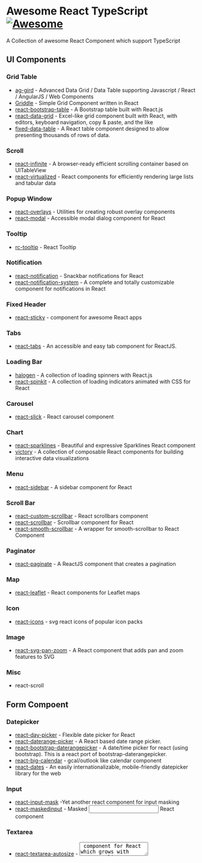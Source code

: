 # Awesome React TypeScript [![Awesome](https://awesome.re/badge.svg)](https://awesome.re)
A Collection of awesome React Component which support TypeScript

## UI Components

### Grid Table
* [ag-gird](https://github.com/ag-grid/ag-grid) - Advanced Data Grid / Data Table supporting Javascript / React / AngularJS / Web Components 
* [Griddle](https://github.com/GriddleGriddle/Griddle) - Simple Grid Component written in React 
* [react-bootstrap-table](https://github.com/AllenFang/react-bootstrap-table) - A Bootstrap table built with React.js 
* [react-data-grid](https://github.com/adazzle/react-data-grid) - Excel-like grid component built with React, with editors, keyboard navigation, copy & paste, and the like
* [fixed-data-table](https://github.com/facebookarchive/fixed-data-table) - A React table component designed to allow presenting thousands of rows of data. 

### Scroll
* [react-infinite](https://github.com/seatgeek/react-infinite) - A browser-ready efficient scrolling container based on UITableView
* [react-virtualized](https://github.com/bvaughn/react-virtualized) -  React components for efficiently rendering large lists and tabular data 

### Popup Window
* [react-overlays](https://github.com/react-bootstrap/react-overlays) - Utilities for creating robust overlay components
* [react-modal](https://github.com/reactjs/react-modal) - Accessible modal dialog component for React

### Tooltip
* [rc-tooltip](https://github.com/react-component/tooltip) - React Tooltip

### Notification
* [react-notification](https://github.com/pburtchaell/react-notification) - Snackbar notifications for React
* [react-notification-system](https://github.com/igorprado/react-notification-system) - A complete and totally customizable component for notifications in React 

### Fixed Header
* [react-sticky](https://github.com/captivationsoftware/react-sticky) - <Sticky /> component for awesome React apps

### Tabs
* [react-tabs](https://github.com/reactjs/react-tabs) - An accessible and easy tab component for ReactJS.

### Loading Bar
* [halogen](https://github.com/yuanyan/halogen) - A collection of loading spinners with React.js 
* [react-spinkit](https://github.com/KyleAMathews/react-spinkit) - A collection of loading indicators animated with CSS for React 

### Carousel
* [react-slick](https://github.com/akiran/react-slick) - React carousel component

### Chart 
* [react-sparklines](https://github.com/borisyankov/react-sparklines) - Beautiful and expressive Sparklines React component
* [victory](https://github.com/FormidableLabs/victory) - A collection of composable React components for building interactive data visualizations

### Menu
* [react-sidebar](https://github.com/balloob/react-sidebar) - A sidebar component for React

### Scroll Bar
* [react-custom-scrollbar](https://github.com/malte-wessel/react-custom-scrollbars) - React scrollbars component 
* [react-scrollbar](https://github.com/souhe/reactScrollbar) - Scrollbar component for React
* [react-smooth-scrollbar](https://github.com/idiotWu/react-smooth-scrollbar) - A wrapper for smooth-scrollbar to React Component

### Paginator
* [react-paginate](https://github.com/AdeleD/react-paginate) - A ReactJS component that creates a pagination

### Map
* [react-leaflet](https://github.com/PaulLeCam/react-leaflet) - React components for Leaflet maps

### Icon
* [react-icons](https://github.com/gorangajic/react-icons) - svg react icons of popular icon packs

### Image
* [react-svg-pan-zoom](https://github.com/chrvadala/react-svg-pan-zoom) - A React component that adds pan and zoom features to SVG 

### Misc
* react-scroll

## Form Compoent

### Datepicker
* [react-day-picker](https://github.com/gpbl/react-day-picker) - Flexible date picker for React
* [react-daterange-picker](https://github.com/onefinestay/react-daterange-picker) - A React based date range picker.
* [react-bootstrap-daterangepicker](https://github.com/skratchdot/react-bootstrap-daterangepicker) - A date/time picker for react (using bootstrap). This is a react port of bootstrap-daterangepicker.
* [react-big-calendar](https://github.com/intljusticemission/react-big-calendar) - gcal/outlook like calendar component 
* [react-dates](https://github.com/airbnb/react-dates) - An easily internationalizable, mobile-friendly datepicker library for the web

### Input 
* [react-input-mask](https://github.com/sanniassin/react-input-mask) -Yet another react component for input masking
* [react-maskedinput](https://github.com/insin/react-maskedinput) - Masked <input/> React component 

### Textarea
* [react-textarea-autosize](https://github.com/andreypopp/react-textarea-autosize) - <textarea /> component for React which grows with content

### Autocomplete
* [react-autosuggest](https://github.com/moroshko/react-autosuggest) - WAI-ARIA compliant React autosuggest component 

### Select
* [react-select](https://github.com/JedWatson/react-select) - A Select control built with and for React JS 

### Color picker
* [react-color](https://github.com/casesandberg/react-color) - Color Pickers from Sketch, Photoshop, Chrome, Github, Twitter & more 

### Toggle
* [react-toggle](https://github.com/aaronshaf/react-toggle) - Elegant, accessible toggle component for React. Also a glorified checkbox. 

### Slider
* [rc-slider](https://github.com/react-component/slider) - React Slider 

### Editor 
* [react-quill](https://github.com/zenoamaro/react-quill) - A Quill component for React.
* [react-codemirror](https://github.com/JedWatson/react-codemirror) - Codemirror Component for React.js
* [draft-js](https://github.com/facebook/draft-js) - A React framework for building text editors.
* [react-monaco-editor](https://github.com/superRaytin/react-monaco-editor) - React Wrapper for Microsoft Monaco Editor

### Misc
* [react-widgets](https://github.com/jquense/react-widgets) - An à la carte set of polished, extensible, and accessible inputs built for React

### Drag and Drop
* [react-dropzone](https://github.com/react-dropzone/react-dropzone) - Simple HTML5 drag-drop zone with React.js.
* [react-dnd](https://github.com/react-dnd/react-dnd) - Drag and Drop for React 
* [sortablejs](https://github.com/RubaXa/Sortable) - Sortable — is a JavaScript library for reorderable drag-and-drop lists on modern browsers and touch devices. No jQuery. Supports Meteor, AngularJS, React, Polymer, Knockout and any CSS library, e.g. Bootstrap.
* [react-sortable-hoc](https://github.com/clauderic/react-sortable-hoc) - A set of higher-order components to turn any list into an animated, touch-friendly, sortable list

## Animation

### Transitions
* [react-motion](https://github.com/chenglou/react-motion) - A spring that solves your animation problems.

## Application Framework Component

### Router
* [react-router](https://github.com/ReactTraining/react-router) - Declarative routing for React 
* [redux-router](https://github.com/acdlite/redux-router) - Redux bindings for React Router – keep your router state inside your Redux store
* [universal-router](https://github.com/kriasoft/universal-router) - A simple middleware-style router for isomorphic JavaScript web apps 
* [react-router-redux](https://github.com/reactjs/react-router-redux) - Ruthlessly simple bindings to keep react-router and redux in sync
* [react-breadcrumbs](https://github.com/svenanders/react-breadcrumbs) - Automatic breadcrumbs for React-Router

### State Management
* [react-redux](https://github.com/reactjs/react-redux) - Official React bindings for Redux
* [edux-batched-actions](https://github.com/tshelburne/redux-batched-actions) - redux higher order reducer + action to reduce actions under a single subscriber notification
* [reflux](https://github.com/reflux/refluxjs) - A simple library for uni-directional dataflow application architecture with React extensions inspired by Flux
* [fluxxor](https://github.com/BinaryMuse/fluxxor) -  Flux architecture tools for React 
* [alt](https://github.com/goatslacker/alt) - Isomorphic flux implementation
* [reselect](https://github.com/reactjs/reselect) - Selector library for Redux
* [recompose](https://github.com/acdlite/recompose) - A React utility belt for function components and higher-order components.
* [redux-ui](https://github.com/tonyhb/redux-ui) - Easy UI state management for react redux

### Server Communication
* [react-relay](https://github.com/facebook/relay) - Relay is a JavaScript framework for building data-driven React applications. 

### CSS
* [react-responsive](https://github.com/contra/react-responsive) - Media queries in react for responsive design
* [react-css-modules](https://github.com/gajus/react-css-modules) - Seamless mapping of class names to CSS modules inside of React components.
* [aphrodite](https://github.com/Khan/aphrodite) - Framework-agnostic CSS-in-JS with support for server-side rendering, browser prefixing, and minimum CSS generation
* [radium](https://github.com/FormidableLabs/radium) - A toolchain for React component styling
* [react-bootstrap](https://github.com/react-bootstrap/react-bootstrap) - Bootstrap 3 components built with React.
* [reactstra](https://github.com/reactstrap/reactstrap) - Simple React Bootstrap 4 components 
* [react-mdl](https://github.com/tleunen/react-mdl) - React Components for Material Design Lite
* [material-ui](https://github.com/mui-org/material-ui) - React components that implement Google's Material Design. 

### i18n
* [react-intl](https://github.com/yahoo/react-intl) - Internationalize React apps. This library provides React components and an API to format dates, numbers, and strings, including pluralization and handling translations.
* [react-i18next](https://github.com/i18next/react-i18next) - Internationalization for react done right. Using the i18next i18n ecosystem.

## Utils Library

* [lodash](https://github.com/lodash/lodash) - A modern JavaScript utility library delivering modularity, performance, & extras. 
* [moment](https://github.com/moment/moment) - Parse, validate, manipulate, and display dates in javascript. 

## Mobile
* [onsenui](https://github.com/OnsenUI/OnsenUI) - Mobile app development framework and SDK using HTML5 and JavaScript. Create beautiful and performant cross-platform mobile apps. Based on Web Components, and provides bindings for Angular 1, 2, React and Vue.js. 
